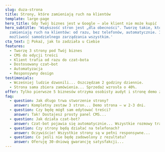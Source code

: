 ```yaml
---
slug: duza-strona
title: Strony, które zamieniają ruch na klientów
template: large-page
hero_title: Gdy Twój biznes jest w Google – ale klient nie może kupić
hero_subtitle: 'Większość stron jest „dla obecności". Tworzę takie, które
  zamieniają ruch na klientów: od razu, bez telefonów, automatycznie. I daję Ci
  możliwość samodzielnego zarządzania wszystkim.'
cta_text: 🧹 Pokaż, jak to zadziała u Ciebie
features:
  - Tworzę 3 strony pod Twój biznes
  - CMS do edycji treści
  - Klient trafia od razu do czat–bota
  - Dostosowany czat–bot
  - Automatyzacja
  - Responsywny design
testimonials:
  - Wcześniej ludzie dzwonili... Oszczędzam 2 godziny dziennie.
  - Strona sama zbiera zamówienia... Sprzedaż wzrosła o 40%.
offer: Tylko pierwsze 5 biznesów otrzyma osobisty audyt i stronę demo za darmo
faq:
  - question: Jak długo trwa stworzenie strony?
    answer: Kompletny zestaw 3 stron... Demo strona – w 2-3 dni.
  - question: Czy będę mógł sam edytować treści?
    answer: Tak! Dostajesz prosty panel CMS...
  - question: Jak działa czat-bot?
    answer: Czat-bot pojawia się automatycznie... Wszystkie rozmowy trafiają do Ciebie.
  - question: Czy strony będą działać na telefonach?
    answer: Oczywiście! Wszystkie strony są w pełni responsywne...
  - question: Co jeśli nie będę zadowolony z rezultatu?
    answer: Oferuję 30-dniową gwarancję satysfakcji...
---
```

